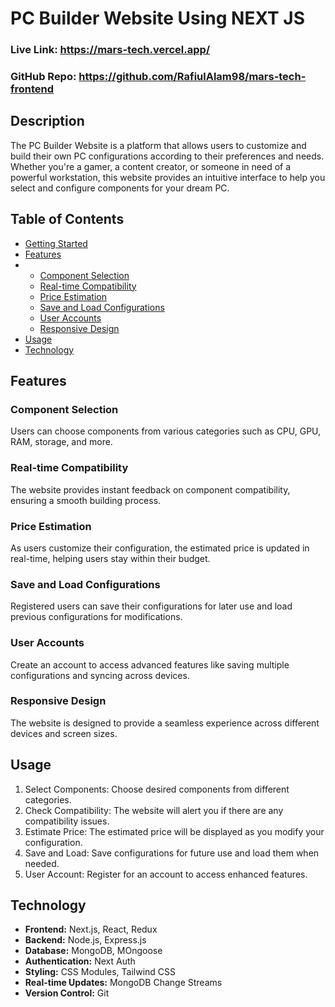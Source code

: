 # PC Builder Website Using NEXT JS

### Live Link: https://mars-tech.vercel.app/
### GitHub Repo: https://github.com/RafiulAlam98/mars-tech-frontend

## Description

The PC Builder Website is a platform that allows users to customize and build their own PC configurations according to their preferences and needs. Whether you're a gamer, a content creator, or someone in need of a powerful workstation, this website provides an intuitive interface to help you select and configure components for your dream PC.

## Table of Contents

- [Getting Started](#getting-started)
- [Features](#features)
- - [Component Selection](#component-selection)
  - [Real-time Compatibility](#real-time-compatibility)
  - [Price Estimation](#price-estimation)
  - [Save and Load Configurations](#save-and-load-configurations)
  - [User Accounts](#user-accounts)
  - [Responsive Design](#responsive-design)
- [Usage](#usage)
- [Technology](#technology)

## Features

### Component Selection

Users can choose components from various categories such as CPU, GPU, RAM, storage, and more.

### Real-time Compatibility

The website provides instant feedback on component compatibility, ensuring a smooth building process.

### Price Estimation

As users customize their configuration, the estimated price is updated in real-time, helping users stay within their budget.

### Save and Load Configurations

Registered users can save their configurations for later use and load previous configurations for modifications.

### User Accounts

Create an account to access advanced features like saving multiple configurations and syncing across devices.

### Responsive Design

The website is designed to provide a seamless experience across different devices and screen sizes.

## Usage

1. Select Components: Choose desired components from different categories.
2. Check Compatibility: The website will alert you if there are any compatibility issues.
3. Estimate Price: The estimated price will be displayed as you modify your configuration.
4. Save and Load: Save configurations for future use and load them when needed.
5. User Account: Register for an account to access enhanced features.

## Technology

- **Frontend:** Next.js, React, Redux
- **Backend:** Node.js, Express.js
- **Database:** MongoDB, MOngoose
- **Authentication:** Next Auth
- **Styling:** CSS Modules, Tailwind CSS
- **Real-time Updates:** MongoDB Change Streams
- **Version Control:** Git

